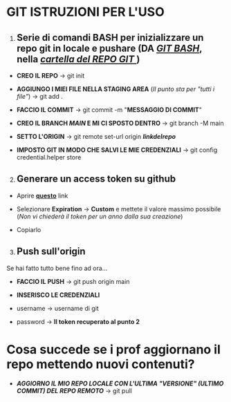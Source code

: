 # GIT ISTRUZIONI PER L'USO

1. ## **Serie di comandi BASH per inizializzare un repo git in locale e pushare** (DA ***<u>GIT BASH</u>***, nella ***<u>cartella del REPO GIT </u>***)

* **CREO IL REPO** -> git init

* **AGGIUNGO I MIEI FILE NELLA STAGING AREA** (*Il punto sta per "tutti i file"*) -> git add .

* **FACCIO IL COMMIT** -> git commit -m "**MESSAGGIO DI COMMIT**"

* **CREO IL BRANCH *MAIN* E MI CI SPOSTO DENTRO**  -> git branch -M main

* **SETTO L'ORIGIN**  -> git remote set-url origin ***linkdelrepo***

* **IMPOSTO GIT IN MODO CHE SALVI LE MIE CREDENZIALI** -> git config credential.helper store

2. ## Generare un access token su **github**

* Aprire **[questo](https://github.com/settings/personal-access-tokens/new)** link

* Selezionare **Expiration** -> **Custom** e mettete il valore massimo possibile (*Non vi       chiederà il token per un anno dalla sua creazione*)

* Copiarlo 

3. ## Push sull'origin

Se hai fatto tutto bene fino ad ora...

* **FACCIO IL PUSH** -> git push origin main

* **INSERISCO LE CREDENZIALI**

*  username -> username di git

* password -> **Il token recuperato al punto 2**



# Cosa succede se i prof aggiornano il repo mettendo nuovi contenuti?
* **_AGGIORNO IL MIO REPO LOCALE CON L'ULTIMA "VERSIONE" (ULTIMO COMMIT) DEL REPO REMOTO_** -> git pull

